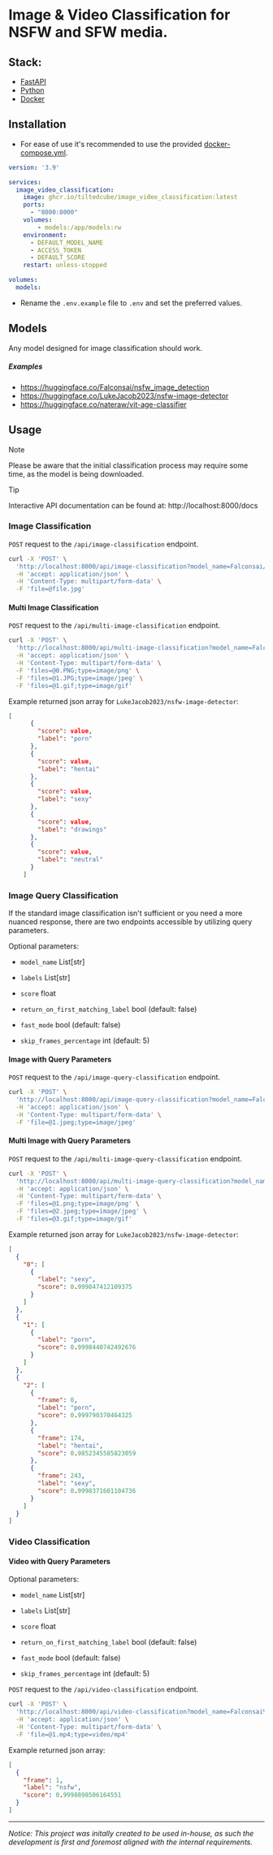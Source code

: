 # Image & Video Classification for NSFW and SFW media.

## Stack:
- [FastAPI](https://fastapi.tiangolo.com)
- [Python](https://www.python.org)
- [Docker](https://docker.com)

## Installation

- For ease of use it's recommended to use the provided [docker-compose.yml](https://github.com/tiltedcube/image_video_classification/blob/main/docker-compose.yml).
```yml
version: '3.9'

services:
  image_video_classification:
    image: ghcr.io/tiltedcube/image_video_classification:latest
    ports:
      - "8000:8000"
    volumes:
        - models:/app/models:rw
    environment:
      - DEFAULT_MODEL_NAME
      - ACCESS_TOKEN
      - DEFAULT_SCORE
    restart: unless-stopped

volumes:
  models:
```

- Rename the `.env.example` file to `.env` and set the preferred values.

## Models
Any model designed for image classification should work.

##### Examples
- https://huggingface.co/Falconsai/nsfw_image_detection
- https://huggingface.co/LukeJacob2023/nsfw-image-detector
- https://huggingface.co/nateraw/vit-age-classifier

## Usage

> [!NOTE]
> Please be aware that the initial classification process may require some time, as the model is being downloaded.

> [!TIP]
> Interactive API documentation can be found at: http://localhost:8000/docs

### Image Classification
`POST` request to the `/api/image-classification` endpoint.
```sh
curl -X 'POST' \
  'http://localhost:8000/api/image-classification?model_name=Falconsai/nsfw_image_detection' \
  -H 'accept: application/json' \
  -H 'Content-Type: multipart/form-data' \
  -F 'file=@file.jpg'
```

#### Multi Image Classification
`POST` request to the `/api/multi-image-classification` endpoint.
```sh
curl -X 'POST' \
  'http://localhost:8000/api/multi-image-classification?model_name=Falconsai/nsfw_image_detection' \
  -H 'accept: application/json' \
  -H 'Content-Type: multipart/form-data' \
  -F 'files=@0.PNG;type=image/png' \
  -F 'files=@1.JPG;type=image/jpeg' \
  -F 'files=@1.gif;type=image/gif'
```

Example returned json array for `LukeJacob2023/nsfw-image-detector`:
```json
[
      {
        "score": value,
        "label": "porn"
      },
      {
        "score": value,
        "label": "hentai"
      },
      {
        "score": value,
        "label": "sexy"
      },
      {
        "score": value,
        "label": "drawings"
      },
      {
        "score": value,
        "label": "neutral"
      }
    ]
```

### Image Query Classification
If the standard image classification isn't sufficient or you need a more nuanced response, there are two endpoints accessible by utilizing query parameters.

Optional parameters:
- `model_name` List[str]

- `labels` List[str]
- `score` float
- `return_on_first_matching_label` bool (default: false)

- `fast_mode` bool (default: false)
- `skip_frames_percentage` int (default: 5)

#### Image with Query Parameters
`POST` request to the `/api/image-query-classification` endpoint.
```sh
curl -X 'POST' \
  'http://localhost:8000/api/image-query-classification?model_name=Falconsai%2Fnsfw_image_detection' \
  -H 'accept: application/json' \
  -H 'Content-Type: multipart/form-data' \
  -F 'file=@1.jpeg;type=image/jpeg'
```

#### Multi Image with Query Parameters
`POST` request to the `/api/multi-image-query-classification` endpoint.
```sh
curl -X 'POST' \
  'http://localhost:8000/api/multi-image-query-classification?model_name=Falconsai%2Fnsfw_image_detection' \
  -H 'accept: application/json' \
  -H 'Content-Type: multipart/form-data' \
  -F 'files=@1.png;type=image/png' \
  -F 'files=@2.jpeg;type=image/jpeg' \
  -F 'files=@3.gif;type=image/gif'
```

Example returned json array for `LukeJacob2023/nsfw-image-detector`:
```json
[
  {
    "0": [
      {
        "label": "sexy",
        "score": 0.999847412109375
      }
    ]
  },
  {
    "1": [
      {
        "label": "porn",
        "score": 0.9998440742492676
      }
    ]
  },
  {
    "2": [
      {
        "frame": 0,
        "label": "porn",
        "score": 0.999790370464325
      },
      {
        "frame": 174,
        "label": "hentai",
        "score": 0.9852345585823059
      },
      {
        "frame": 243,
        "label": "sexy",
        "score": 0.9998371601104736
      }
    ]
  }
]
```

### Video Classification

#### Video with Query Parameters

Optional parameters:
- `model_name` List[str]

- `labels` List[str]
- `score` float
- `return_on_first_matching_label` bool (default: false)

- `fast_mode` bool (default: false)
- `skip_frames_percentage` int (default: 5)

`POST` request to the `/api/video-classification` endpoint.

```sh
curl -X 'POST' \
  'http://localhost:8000/api/video-classification?model_name=Falconsai%2Fnsfw_image_detection' \
  -H 'accept: application/json' \
  -H 'Content-Type: multipart/form-data' \
  -F 'file=@1.mp4;type=video/mp4'
```

Example returned json array:
```json
[
  {
    "frame": 1,
    "label": "nsfw",
    "score": 0.9998898506164551
  }
]
```
---

_Notice:_ _This project was initally created to be used in-house, as such the
development is first and foremost aligned with the internal requirements._